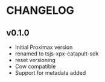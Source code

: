 # CHANGELOG

## v0.1.0

- Initial Proximax version
- renamed to tsjs-xpx-catapult-sdk
- reset versioning
- Cow compatible
- Support for metadata added

